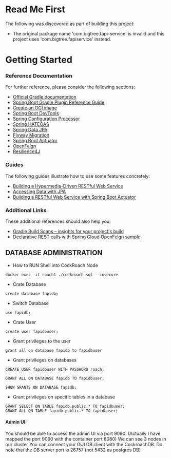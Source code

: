 # Read Me First
The following was discovered as part of building this project:

* The original package name 'com.bigtree.fapi-service' is invalid and this project uses 'com.bigtree.fapiservice' instead.

# Getting Started

### Reference Documentation
For further reference, please consider the following sections:

* [Official Gradle documentation](https://docs.gradle.org)
* [Spring Boot Gradle Plugin Reference Guide](https://docs.spring.io/spring-boot/docs/2.6.1/gradle-plugin/reference/html/)
* [Create an OCI image](https://docs.spring.io/spring-boot/docs/2.6.1/gradle-plugin/reference/html/#build-image)
* [Spring Boot DevTools](https://docs.spring.io/spring-boot/docs/2.6.1/reference/htmlsingle/#using-boot-devtools)
* [Spring Configuration Processor](https://docs.spring.io/spring-boot/docs/2.6.1/reference/htmlsingle/#configuration-metadata-annotation-processor)
* [Spring HATEOAS](https://docs.spring.io/spring-boot/docs/2.6.1/reference/htmlsingle/#boot-features-spring-hateoas)
* [Spring Data JPA](https://docs.spring.io/spring-boot/docs/2.6.1/reference/htmlsingle/#boot-features-jpa-and-spring-data)
* [Flyway Migration](https://docs.spring.io/spring-boot/docs/2.6.1/reference/htmlsingle/#howto-execute-flyway-database-migrations-on-startup)
* [Spring Boot Actuator](https://docs.spring.io/spring-boot/docs/2.6.1/reference/htmlsingle/#production-ready)
* [OpenFeign](https://docs.spring.io/spring-cloud-openfeign/docs/current/reference/html/)
* [Resilience4J](https://cloud.spring.io/spring-cloud-static/spring-cloud-circuitbreaker/current/reference/html)

### Guides
The following guides illustrate how to use some features concretely:

* [Building a Hypermedia-Driven RESTful Web Service](https://spring.io/guides/gs/rest-hateoas/)
* [Accessing Data with JPA](https://spring.io/guides/gs/accessing-data-jpa/)
* [Building a RESTful Web Service with Spring Boot Actuator](https://spring.io/guides/gs/actuator-service/)

### Additional Links
These additional references should also help you:

* [Gradle Build Scans – insights for your project's build](https://scans.gradle.com#gradle)
* [Declarative REST calls with Spring Cloud OpenFeign sample](https://github.com/spring-cloud-samples/feign-eureka)

## DATABASE ADMINISTRATION

* How to RUN Shell into CockRoach Node
```
docker exec -it roach1 ./cockroach sql --insecure
```
* Crate Database
```
create database fapidb;
```
* Switch Database
```
use fapidb;
```


* Crate User
```
create user fapidbuser;
```
* Grant privileges to the user 
```
grant all on database fapidb to fapidbuser
```
* Grant privileges on databases

```
CREATE USER fapidbuser WITH PASSWORD roach;
```
```
GRANT ALL ON DATABASE fapidb TO fapidbuser;
```
```
SHOW GRANTS ON DATABASE fapidb;
```
* Grant privileges on specific tables in a database
```
GRANT SELECT ON TABLE fapidb.public.* TO fapidbuser;
GRANT ALL ON TABLE fapidb.public.* TO fapidbuser;
```
#### Admin UI:
You should be able to access the admin UI via port 9090. (Actually I have mapped the port 9090 with the container port 8080)
We can see 3 nodes in our cluster
You can connect your GUI DB client with the CockroachDB. Do note that the DB server port is 26757 (not 5432 as postgres DB)
